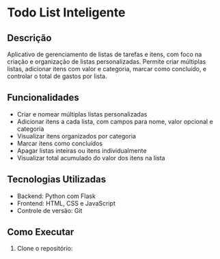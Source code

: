 # Todo List Inteligente

## Descrição

Aplicativo de gerenciamento de listas de tarefas e itens, com foco na criação e organização de listas personalizadas. Permite criar múltiplas listas, adicionar itens com valor e categoria, marcar como concluído, e controlar o total de gastos por lista.

## Funcionalidades

- Criar e nomear múltiplas listas personalizadas
- Adicionar itens a cada lista, com campos para nome, valor opcional e categoria
- Visualizar itens organizados por categoria
- Marcar itens como concluídos
- Apagar listas inteiras ou itens individualmente
- Visualizar total acumulado do valor dos itens na lista

## Tecnologias Utilizadas

- Backend: Python com Flask
- Frontend: HTML, CSS e JavaScript
- Controle de versão: Git

## Como Executar

1. Clone o repositório:
